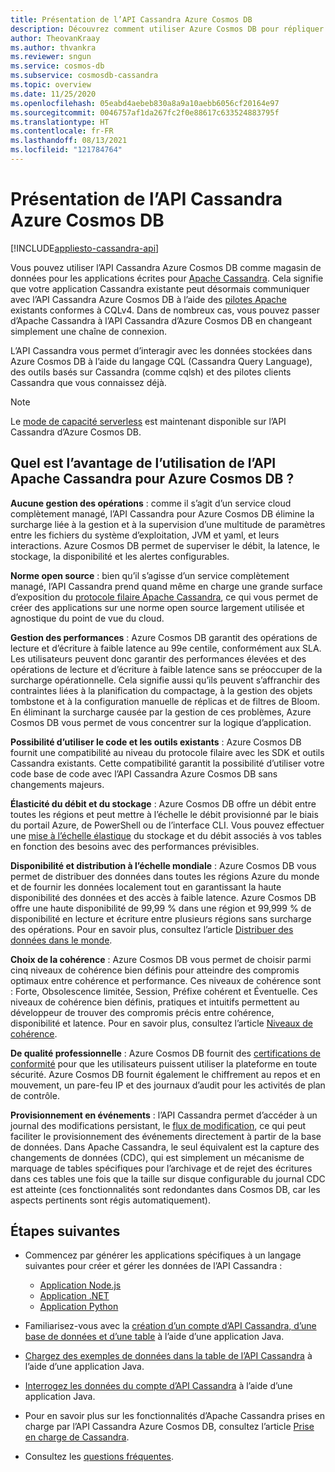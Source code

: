 ```yaml
---
title: Présentation de l’API Cassandra Azure Cosmos DB
description: Découvrez comment utiliser Azure Cosmos DB pour répliquer (« lift-and-shift ») des applications existantes et en créer de nouvelles à l’aide des pilotes Cassandra et du langage CQL
author: TheovanKraay
ms.author: thvankra
ms.reviewer: sngun
ms.service: cosmos-db
ms.subservice: cosmosdb-cassandra
ms.topic: overview
ms.date: 11/25/2020
ms.openlocfilehash: 05eabd4aebeb830a8a9a10aebb6056cf20164e97
ms.sourcegitcommit: 0046757af1da267fc2f0e88617c633524883795f
ms.translationtype: HT
ms.contentlocale: fr-FR
ms.lasthandoff: 08/13/2021
ms.locfileid: "121784764"
---
```

# <a name="introduction-to-the-azure-cosmos-db-cassandra-api"></a>Présentation de l’API Cassandra Azure Cosmos DB
[!INCLUDE[appliesto-cassandra-api](../includes/appliesto-cassandra-api.md)]

Vous pouvez utiliser l’API Cassandra Azure Cosmos DB comme magasin de données pour les applications écrites pour [Apache Cassandra](https://cassandra.apache.org). Cela signifie que votre application Cassandra existante peut désormais communiquer avec l’API Cassandra Azure Cosmos DB à l’aide des [pilotes Apache](https://cassandra.apache.org/doc/latest/cassandra/getting_started/drivers.html?highlight=driver) existants conformes à CQLv4. Dans de nombreux cas, vous pouvez passer d’Apache Cassandra à l’API Cassandra d’Azure Cosmos DB en changeant simplement une chaîne de connexion. 

L’API Cassandra vous permet d’interagir avec les données stockées dans Azure Cosmos DB à l’aide du langage CQL (Cassandra Query Language), des outils basés sur Cassandra (comme cqlsh) et des pilotes clients Cassandra que vous connaissez déjà.

> [!NOTE]
> Le [mode de capacité serverless](../serverless.md) est maintenant disponible sur l’API Cassandra d’Azure Cosmos DB.

## <a name="what-is-the-benefit-of-using-apache-cassandra-api-for-azure-cosmos-db"></a>Quel est l’avantage de l’utilisation de l’API Apache Cassandra pour Azure Cosmos DB ?

**Aucune gestion des opérations** : comme il s’agit d’un service cloud complètement managé, l’API Cassandra pour Azure Cosmos DB élimine la surcharge liée à la gestion et à la supervision d’une multitude de paramètres entre les fichiers du système d’exploitation, JVM et yaml, et leurs interactions. Azure Cosmos DB permet de superviser le débit, la latence, le stockage, la disponibilité et les alertes configurables.

**Norme open source** : bien qu’il s’agisse d’un service complètement managé, l’API Cassandra prend quand même en charge une grande surface d’exposition du [protocole filaire Apache Cassandra](cassandra-support.md), ce qui vous permet de créer des applications sur une norme open source largement utilisée et agnostique du point de vue du cloud.

**Gestion des performances** : Azure Cosmos DB garantit des opérations de lecture et d’écriture à faible latence au 99e centile, conformément aux SLA. Les utilisateurs peuvent donc garantir des performances élevées et des opérations de lecture et d’écriture à faible latence sans se préoccuper de la surcharge opérationnelle. Cela signifie aussi qu’ils peuvent s’affranchir des contraintes liées à la planification du compactage, à la gestion des objets tombstone et à la configuration manuelle de réplicas et de filtres de Bloom. En éliminant la surcharge causée par la gestion de ces problèmes, Azure Cosmos DB vous permet de vous concentrer sur la logique d’application.

**Possibilité d’utiliser le code et les outils existants** : Azure Cosmos DB fournit une compatibilité au niveau du protocole filaire avec les SDK et outils Cassandra existants. Cette compatibilité garantit la possibilité d’utiliser votre code base de code avec l’API Cassandra Azure Cosmos DB sans changements majeurs.

**Élasticité du débit et du stockage** : Azure Cosmos DB offre un débit entre toutes les régions et peut mettre à l’échelle le débit provisionné par le biais du portail Azure, de PowerShell ou de l’interface CLI. Vous pouvez effectuer une [mise à l’échelle élastique](scale-account-throughput.md) du stockage et du débit associés à vos tables en fonction des besoins avec des performances prévisibles.

**Disponibilité et distribution à l’échelle mondiale** : Azure Cosmos DB vous permet de distribuer des données dans toutes les régions Azure du monde et de fournir les données localement tout en garantissant la haute disponibilité des données et des accès à faible latence. Azure Cosmos DB offre une haute disponibilité de 99,99 % dans une région et 99,999 % de disponibilité en lecture et écriture entre plusieurs régions sans surcharge des opérations. Pour en savoir plus, consultez l’article [Distribuer des données dans le monde](../distribute-data-globally.md). 

**Choix de la cohérence** : Azure Cosmos DB vous permet de choisir parmi cinq niveaux de cohérence bien définis pour atteindre des compromis optimaux entre cohérence et performance. Ces niveaux de cohérence sont : Forte, Obsolescence limitée, Session, Préfixe cohérent et Éventuelle. Ces niveaux de cohérence bien définis, pratiques et intuitifs permettent au développeur de trouver des compromis précis entre cohérence, disponibilité et latence. Pour en savoir plus, consultez l’article [Niveaux de cohérence](../consistency-levels.md). 

**De qualité professionnelle** : Azure Cosmos DB fournit des [certifications de conformité](https://www.microsoft.com/trustcenter) pour que les utilisateurs puissent utiliser la plateforme en toute sécurité. Azure Cosmos DB fournit également le chiffrement au repos et en mouvement, un pare-feu IP et des journaux d’audit pour les activités de plan de contrôle.

**Provisionnement en événements** : l’API Cassandra permet d’accéder à un journal des modifications persistant, le [flux de modification](cassandra-change-feed.md), ce qui peut faciliter le provisionnement des événements directement à partir de la base de données. Dans Apache Cassandra, le seul équivalent est la capture des changements de données (CDC), qui est simplement un mécanisme de marquage de tables spécifiques pour l’archivage et de rejet des écritures dans ces tables une fois que la taille sur disque configurable du journal CDC est atteinte (ces fonctionnalités sont redondantes dans Cosmos DB, car les aspects pertinents sont régis automatiquement).

## <a name="next-steps"></a>Étapes suivantes

* Commencez par générer les applications spécifiques à un langage suivantes pour créer et gérer les données de l’API Cassandra :
  - [Application Node.js](manage-data-nodejs.md)
  - [Application .NET](manage-data-dotnet.md)
  - [Application Python](manage-data-python.md)

* Familiarisez-vous avec la [création d’un compte d’API Cassandra, d’une base de données et d’une table](create-account-java.md) à l’aide d’une application Java.

* [Chargez des exemples de données dans la table de l’API Cassandra](load-data-table.md) à l’aide d’une application Java.

* [Interrogez les données du compte d’API Cassandra](query-data.md) à l’aide d’une application Java.

* Pour en savoir plus sur les fonctionnalités d’Apache Cassandra prises en charge par l’API Cassandra Azure Cosmos DB, consultez l’article [Prise en charge de Cassandra](cassandra-support.md).

* Consultez les [questions fréquentes](cassandra-faq.yml).
